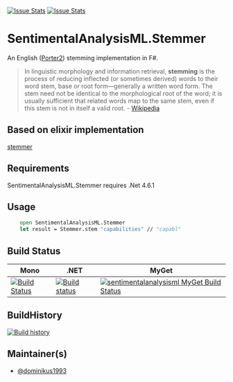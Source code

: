 [![Issue Stats](http://issuestats.com/github/SentimentalAnalysisML/SentimentalAnalysisML.Stemmer/badge/issue)](http://issuestats.com/github/SentimentalAnalysisML/SentimentalAnalysisML.Stemmer)
[![Issue Stats](http://issuestats.com/github/SentimentalAnalysisML/SentimentalAnalysisML.Stemmer/badge/pr)](http://issuestats.com/github/SentimentalAnalysisML/SentimentalAnalysisML.Stemmer)

# SentimentalAnalysisML.Stemmer

An English ([Porter2](http://snowballstem.org/algorithms/english/stemmer.html)) stemming implementation in F#.

> In linguistic morphology and information retrieval, __stemming__ is the process of reducing inflected (or sometimes derived) words to their word stem, base or root form—generally a written word form. The stem need not be identical to the morphological root of the word; it is usually sufficient that related words map to the same stem, even if this stem is not in itself a valid root. - [Wikipedia](https://en.wikipedia.org/wiki/Stemming)

## Based on elixir implementation 

[stemmer](https://github.com/fredwu/stemmer)

## Requirements

SentimentalAnalysisML.Stemmer requires .Net 4.6.1

## Usage

```fsharp
    open SentimentalAnalysisML.Stemmer
    let result = Stemmer.stem "capabilities" // "capabl"

```  

## Build Status

Mono | .NET | MyGet
---- | ---- | ----
[![Build Status](https://travis-ci.org/SentimentalAnalysisML/SentimentalAnalysisML.Stemmer.svg?branch=master)](https://travis-ci.org/SentimentalAnalysisML/SentimentalAnalysisML.Stemmer)| [![Build status](https://ci.appveyor.com/api/projects/status/d7lk960dgq7gpvqa?svg=true)](https://ci.appveyor.com/project/dominikus1993/sentimentalanalysisml-stemmer) | [![sentimentalanalysisml MyGet Build Status](https://www.myget.org/BuildSource/Badge/sentimentalanalysisml?identifier=45a497f1-9d16-4476-9f21-741ccf803606)](https://www.myget.org/)

## BuildHistory
[![Build history](https://buildstats.info/appveyor/chart/dominikus1993/sentimentalanalysisml-stemmer)](https://ci.appveyor.com/project/dominikus1993/sentimentalanalysisml-stemmer/history)

## Maintainer(s)

- [@dominikus1993](https://github.com/dominikus1993)